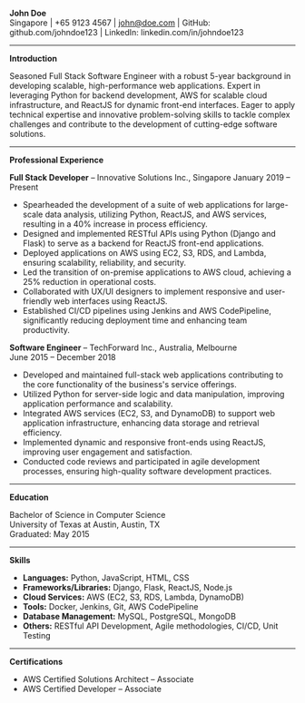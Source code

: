 **John Doe**  
Singapore | +65 9123 4567 | john@doe.com | GitHub: github.com/johndoe123 | LinkedIn: linkedin.com/in/johndoe123

---

**Introduction**

Seasoned Full Stack Software Engineer with a robust 5-year background in developing scalable, high-performance web applications. Expert in leveraging Python for backend development, AWS for scalable cloud infrastructure, and ReactJS for dynamic front-end interfaces. Eager to apply technical expertise and innovative problem-solving skills to tackle complex challenges and contribute to the development of cutting-edge software solutions.

---

**Professional Experience**

**Full Stack Developer** – Innovative Solutions Inc., Singapore
January 2019 – Present

- Spearheaded the development of a suite of web applications for large-scale data analysis, utilizing Python, ReactJS, and AWS services, resulting in a 40% increase in process efficiency.
- Designed and implemented RESTful APIs using Python (Django and Flask) to serve as a backend for ReactJS front-end applications.
- Deployed applications on AWS using EC2, S3, RDS, and Lambda, ensuring scalability, reliability, and security.
- Led the transition of on-premise applications to AWS cloud, achieving a 25% reduction in operational costs.
- Collaborated with UX/UI designers to implement responsive and user-friendly web interfaces using ReactJS.
- Established CI/CD pipelines using Jenkins and AWS CodePipeline, significantly reducing deployment time and enhancing team productivity.

**Software Engineer** – TechForward Inc., Australia, Melbourne  
June 2015 – December 2018

- Developed and maintained full-stack web applications contributing to the core functionality of the business's service offerings.
- Utilized Python for server-side logic and data manipulation, improving application performance and scalability.
- Integrated AWS services (EC2, S3, and DynamoDB) to support web application infrastructure, enhancing data storage and retrieval efficiency.
- Implemented dynamic and responsive front-ends using ReactJS, improving user engagement and satisfaction.
- Conducted code reviews and participated in agile development processes, ensuring high-quality software development practices.

---

**Education**

Bachelor of Science in Computer Science  
University of Texas at Austin, Austin, TX  
Graduated: May 2015

---

**Skills**

- **Languages:** Python, JavaScript, HTML, CSS
- **Frameworks/Libraries:** Django, Flask, ReactJS, Node.js
- **Cloud Services:** AWS (EC2, S3, RDS, Lambda, DynamoDB)
- **Tools:** Docker, Jenkins, Git, AWS CodePipeline
- **Database Management:** MySQL, PostgreSQL, MongoDB
- **Others:** RESTful API Development, Agile methodologies, CI/CD, Unit Testing

---

**Certifications**

- AWS Certified Solutions Architect – Associate
- AWS Certified Developer – Associate
